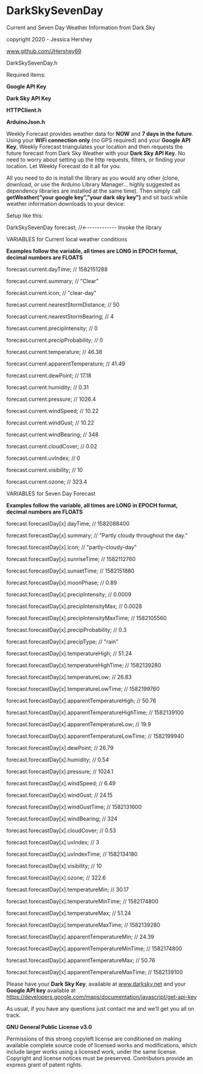 # DarkSkySevenDay
Current and Seven Day Weather Information from Dark Sky

copyright 2020 - Jessica Hershey

www.github.com/JHershey69


DarkSkySevenDay.h

Required items:

**Google API Key**

**Dark Sky API Key**

**HTTPClient.h**

**ArduinoJson.h**

Weekly Forecast provides weather data for **NOW** and **7 days in the future**. Using your **WiFi connection only** (no GPS required) and your **Google API Key**, Weekly Forecast triangulates your location and then requests the future forecast from Dark Sky Weather with your **Dark Sky API Key**. No need to worry about setting up the http requests, filters, or finding your location. Let Weekly Forecast do it all for you.

All you need to do is install the library as you would any other (clone, download, or use the Arduino Library Manager… highly suggested as dependency libraries are installed at the same time). Then simply call **getWeather(“your google key”,”your dark sky key”)** and sit back while weather information downloads to your device:

Setup like this:

DarkSkySevenDay forecast; //←------------ Invoke the library 


VARIABLES for Current local weather conditions

**Examples follow the variable, all times are LONG in EPOCH format, decimal numbers are FLOATS**


forecast.current.dayTime; // 1582151288

forecast.current.summary; // "Clear"

forecast.current.icon; // "clear-day"

forecast.current.nearestStormDistance; // 50

forecast.current.nearestStormBearing; // 4

forecast.current.precipIntensity; // 0

forecast.current.precipProbability; // 0

forecast.current.temperature; // 46.38

forecast.current.apparentTemperature; // 41.49

forecast.current.dewPoint; // 17.18

forecast.current.humidity; // 0.31

forecast.current.pressure; // 1026.4

forecast.current.windSpeed; // 10.22

forecast.current.windGust; // 10.22

forecast.current.windBearing; // 348

forecast.current.cloudCover; // 0.02

forecast.current.uvIndex; // 0

forecast.current.visibility; // 10

forecast.current.ozone; // 323.4




VARIABLES for Seven Day Forecast

**Examples follow the variable, all times are LONG in EPOCH format, decimal numbers are FLOATS**


forecast.forecastDay[x].dayTime; // 1582088400

forecast.forecastDay[x].summary; // "Partly cloudy throughout the day."

forecast.forecastDay[x].icon; // "partly-cloudy-day"

forecast.forecastDay[x].sunriseTime; // 1582112760

forecast.forecastDay[x].sunsetTime; // 1582151880

forecast.forecastDay[x].moonPhase; // 0.89

forecast.forecastDay[x].precipIntensity; // 0.0009

forecast.forecastDay[x].precipIntensityMax; // 0.0028

forecast.forecastDay[x].precipIntensityMaxTime; // 1582105560

forecast.forecastDay[x].precipProbability; // 0.3

forecast.forecastDay[x].precipType; // "rain"

forecast.forecastDay[x].temperatureHigh; // 51.24

forecast.forecastDay[x].temperatureHighTime; // 1582139280

forecast.forecastDay[x].temperatureLow; // 26.83

forecast.forecastDay[x].temperatureLowTime; // 1582199760

forecast.forecastDay[x].apparentTemperatureHigh; // 50.76

forecast.forecastDay[x].apparentTemperatureHighTime; // 1582139100

forecast.forecastDay[x].apparentTemperatureLow; // 19.9

forecast.forecastDay[x].apparentTemperatureLowTime; // 1582199940

forecast.forecastDay[x].dewPoint; // 26.79

forecast.forecastDay[x].humidity; // 0.54

forecast.forecastDay[x].pressure; // 1024.1

forecast.forecastDay[x].windSpeed; // 6.49

forecast.forecastDay[x].windGust; // 24.15

forecast.forecastDay[x].windGustTime; // 1582131600

forecast.forecastDay[x].windBearing; // 324

forecast.forecastDay[x].cloudCover; // 0.53

forecast.forecastDay[x].uvIndex; // 3

forecast.forecastDay[x].uvIndexTime; // 1582134180

forecast.forecastDay[x].visibility; // 10

forecast.forecastDay[x].ozone; // 322.6

forecast.forecastDay[x].temperatureMin; // 30.17

forecast.forecastDay[x].temperatureMinTime; // 1582174800

forecast.forecastDay[x].temperatureMax; // 51.24

forecast.forecastDay[x].temperatureMaxTime; // 1582139280

forecast.forecastDay[x].apparentTemperatureMin; // 24.39

forecast.forecastDay[x].apparentTemperatureMinTime; // 1582174800

forecast.forecastDay[x].apparentTemperatureMax; // 50.76

forecast.forecastDay[x].apparentTemperatureMaxTime; // 1582139100



Please have your **Dark Sky Key**, available at www.darksky.net and your **Google API key** available at https://developers.google.com/maps/documentation/javascript/get-api-key

As usual, if you have any questions just contact me and we’ll get you all on track.


**GNU General Public License v3.0**

Permissions of this strong copyleft license are conditioned on making available complete source code of licensed works and modifications, which include larger works using a licensed work, under the same license. Copyright and license notices must be preserved. Contributors provide an express grant of patent rights.
